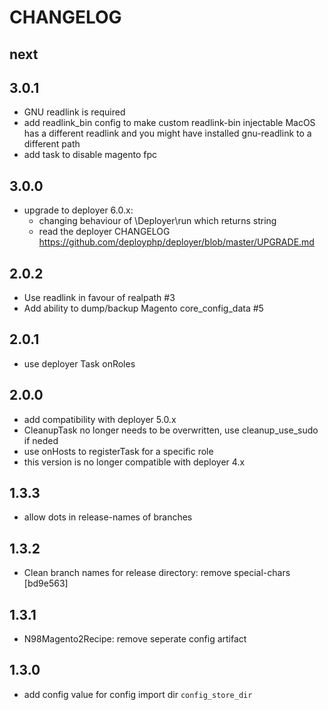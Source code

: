 # CHANGELOG

## next

## 3.0.1

- GNU readlink is required
- add readlink_bin config to make custom readlink-bin injectable 
    MacOS has a different readlink and you might have installed gnu-readlink to a different path
- add task to disable magento fpc

## 3.0.0

- upgrade to deployer 6.0.x:
    - changing behaviour of \Deployer\run which returns string
    - read the deployer CHANGELOG https://github.com/deployphp/deployer/blob/master/UPGRADE.md

## 2.0.2

- Use readlink in favour of realpath #3
- Add ability to dump/backup Magento core_config_data #5

## 2.0.1

- use deployer Task onRoles

## 2.0.0

- add compatibility with deployer 5.0.x
- CleanupTask no longer needs to be overwritten, use cleanup_use_sudo if neded
- use onHosts to registerTask for a specific role
- this version is no longer compatible with deployer 4.x

## 1.3.3

- allow dots in release-names of branches

## 1.3.2

- Clean branch names for release directory: remove special-chars [bd9e563]

## 1.3.1

- N98Magento2Recipe: remove seperate config artifact

## 1.3.0

- add config value for config import dir `config_store_dir`
